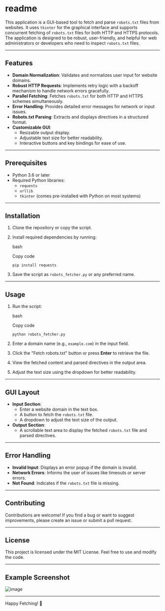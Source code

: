 # readme

This application is a GUI-based tool to fetch and parse `robots.txt` files from websites. It uses `tkinter` for the graphical interface and supports concurrent fetching of `robots.txt` files for both HTTP and HTTPS protocols. The application is designed to be robust, user-friendly, and helpful for web administrators or developers who need to inspect `robots.txt` files.

---

## Features

- **Domain Normalization**: Validates and normalizes user input for website domains.
- **Robust HTTP Requests**: Implements retry logic with a backoff mechanism to handle network errors gracefully.
- **Parallel Fetching**: Fetches `robots.txt` for both HTTP and HTTPS schemes simultaneously.
- **Error Handling**: Provides detailed error messages for network or input issues.
- **Robots.txt Parsing**: Extracts and displays directives in a structured format.
- **Customizable GUI**:
    - Resizable output display.
    - Adjustable text size for better readability.
    - Interactive buttons and key bindings for ease of use.

---

## Prerequisites

- Python 3.6 or later
- Required Python libraries:
    - `requests`
    - `urllib`
    - `tkinter` (comes pre-installed with Python on most systems)

---

## Installation

1. Clone the repository or copy the script.
2. Install required dependencies by running:
    
    bash
    
    Copy code
    
    `pip install requests`
    
3. Save the script as `robots_fetcher.py` or any preferred name.

---

## Usage

1. Run the script:
    
    bash
    
    Copy code
    
    `python robots_fetcher.py`
    
2. Enter a domain name (e.g., `example.com`) in the input field.
3. Click the "Fetch robots.txt" button or press **Enter** to retrieve the file.
4. View the fetched content and parsed directives in the output area.
5. Adjust the text size using the dropdown for better readability.

---

## GUI Layout

- **Input Section**:
    - Enter a website domain in the text box.
    - A button to fetch the `robots.txt` file.
    - A dropdown to adjust the text size of the output.
- **Output Section**:
    - A scrollable text area to display the fetched `robots.txt` file and parsed directives.

---

## Error Handling

- **Invalid Input**: Displays an error popup if the domain is invalid.
- **Network Errors**: Informs the user of issues like timeouts or server errors.
- **Not Found**: Indicates if the `robots.txt` file is missing.

---

## Contributing

Contributions are welcome! If you find a bug or want to suggest improvements, please create an issue or submit a pull request.

---

## License

This project is licensed under the MIT License. Feel free to use and modify the code.

---

## Example Screenshot

![image](https://github.com/user-attachments/assets/95c5905b-cde1-4893-af1c-b24ae3df4374)

---

Happy Fetching! 🎉

